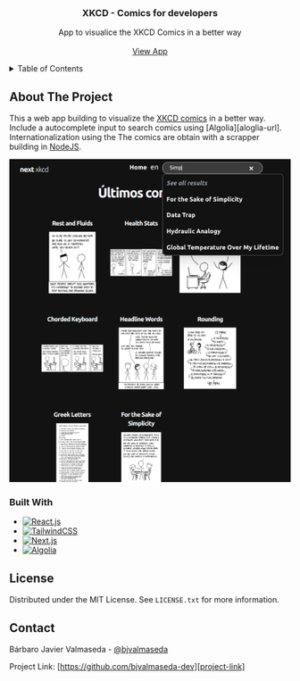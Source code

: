 <!-- PROJECT LOGO -->
<br />
<div align="center">

  <h3 align="center">XKCD - Comics for developers</h3>

  <p align="center">
    App to visualice the XKCD Comics in a better way
    <br /> 
    <br />
    <a href="https://xkcd-app.bjvalmaseda.com">View App</a>   
  </p>
</div>



<!-- TABLE OF CONTENTS -->
<details>
  <summary>Table of Contents</summary>
  <ol>
    <li>
      <a href="#about-the-project">About The Project</a>
      <ul>
        <li><a href="#built-with">Built With</a></li>
      </ul>
    </li>    
    <li><a href="#license">License</a></li>
    <li><a href="#contact">Contact</a></li>
  </ol>
</details>



<!-- ABOUT THE PROJECT -->
## About The Project

This a web app building to visualize the [XKCD comics][xkcd-url] in a better way. Include a autocomplete input to search comics using [Algolia][aloglia-url]. Internationalization using the  The comics are obtain with a scrapper building in [NodeJS][node-url].


[![Desktop view][desktop]][web-link]


### Built With

* [![React.js][reactjs]][reactjs-url]
* [![TailwindCSS][tailwindcss]][tailwindcss-url]
* [![Next.js][nextjs]][nextjs-url]
* [![Algolia][algolia]][algolia-url]

## License

Distributed under the MIT License. See `LICENSE.txt` for more information.


<!-- CONTACT -->
## Contact

Bárbaro Javier Valmaseda - [@bjvalmaseda](https://twitter.com/bjvalmaseda)

Project Link: [https://github.com/bjvalmaseda-dev][project-link]



<!-- MARKDOWN LINKS & IMAGES -->

<!-- BADGES -->
[reactjs]: https://img.shields.io/badge/React-20232A?style=for-the-badge&logo=react&logoColor=61DAFB
[tailwindcss]: https://img.shields.io/badge/TailwindCSS-0F172A?style=for-the-badge&logo=tailwindcss&logoColor=06B6D4
[nextjs]: https://img.shields.io/badge/Next.JS-ffffff?style=for-the-badge&logo=next.js&logoColor=000000
[algolia]: https://img.shields.io/badge/Algolia-5468ff?style=for-the-badge&logo=algolia&logoColor=ffffff


<!-- IMAGES -->
[desktop]: docs/desktop.png

<!-- LINKS -->
[node-url]: https://nodejs.org/
[project-link]: http://github.com/bjvalmaseda-dev/xkcd-app
[reactjs-url]: https://reactjs.org/
[tailwindcss-url]: https://tailwindcss.com/
[nextjs-url]:https://nextjs.org/
[web-link]:https://xkcd-app.bjvalmaseda.com
[xkcd-url]:https://xkcd.com
[algolia-url]:https://algolia.com